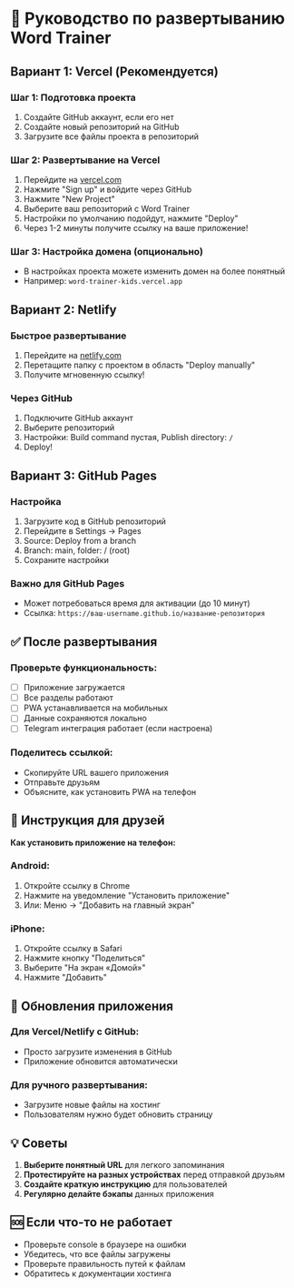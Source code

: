 # 🚀 Руководство по развертыванию Word Trainer

## Вариант 1: Vercel (Рекомендуется)

### Шаг 1: Подготовка проекта
1. Создайте GitHub аккаунт, если его нет
2. Создайте новый репозиторий на GitHub
3. Загрузите все файлы проекта в репозиторий

### Шаг 2: Развертывание на Vercel
1. Перейдите на [vercel.com](https://vercel.com)
2. Нажмите "Sign up" и войдите через GitHub
3. Нажмите "New Project"
4. Выберите ваш репозиторий с Word Trainer
5. Настройки по умолчанию подойдут, нажмите "Deploy"
6. Через 1-2 минуты получите ссылку на ваше приложение!

### Шаг 3: Настройка домена (опционально)
- В настройках проекта можете изменить домен на более понятный
- Например: `word-trainer-kids.vercel.app`

## Вариант 2: Netlify

### Быстрое развертывание
1. Перейдите на [netlify.com](https://netlify.com)
2. Перетащите папку с проектом в область "Deploy manually"
3. Получите мгновенную ссылку!

### Через GitHub
1. Подключите GitHub аккаунт
2. Выберите репозиторий
3. Настройки: Build command пустая, Publish directory: `/`
4. Deploy!

## Вариант 3: GitHub Pages

### Настройка
1. Загрузите код в GitHub репозиторий
2. Перейдите в Settings → Pages
3. Source: Deploy from a branch
4. Branch: main, folder: / (root)
5. Сохраните настройки

### Важно для GitHub Pages
- Может потребоваться время для активации (до 10 минут)
- Ссылка: `https://ваш-username.github.io/название-репозитория`

## ✅ После развертывания

### Проверьте функциональность:
- [ ] Приложение загружается
- [ ] Все разделы работают
- [ ] PWA устанавливается на мобильных
- [ ] Данные сохраняются локально
- [ ] Telegram интеграция работает (если настроена)

### Поделитесь ссылкой:
- Скопируйте URL вашего приложения
- Отправьте друзьям
- Объясните, как установить PWA на телефон

## 📱 Инструкция для друзей

**Как установить приложение на телефон:**

### Android:
1. Откройте ссылку в Chrome
2. Нажмите на уведомление "Установить приложение"
3. Или: Меню → "Добавить на главный экран"

### iPhone:
1. Откройте ссылку в Safari  
2. Нажмите кнопку "Поделиться" 
3. Выберите "На экран «Домой»"
4. Нажмите "Добавить"

## 🔧 Обновления приложения

### Для Vercel/Netlify с GitHub:
- Просто загрузите изменения в GitHub
- Приложение обновится автоматически

### Для ручного развертывания:
- Загрузите новые файлы на хостинг
- Пользователям нужно будет обновить страницу

## 💡 Советы

1. **Выберите понятный URL** для легкого запоминания
2. **Протестируйте на разных устройствах** перед отправкой друзьям
3. **Создайте краткую инструкцию** для пользователей
4. **Регулярно делайте бэкапы** данных приложения

## 🆘 Если что-то не работает

- Проверьте console в браузере на ошибки
- Убедитесь, что все файлы загружены
- Проверьте правильность путей к файлам
- Обратитесь к документации хостинга